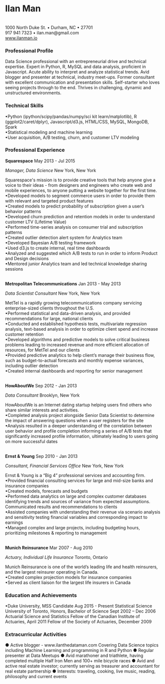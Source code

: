 <h1>Ilan Man</h1><br>
1000 North Duke St. &bull; Durham, NC &bull; 27701<br>
917 941 7323 &bull; ilan.man@gmail.com<br>
<a href="http://www.ilanman.io">www.ilanman.io</a><br>
<h3>Professional Profile</h3>
Data Science professional with an entrepreneurial drive and technical expertise. Expert in Python, R, MySQL and data analysis, proficient in Javascript. Acute ability to interpret and analyze statistical trends. Avid blogger and presenter at technical, industry meet-ups. Former consultant with excellent communication and presentation skills. Self-starter who loves seeing projects through to the end. Thrives in challenging, dynamic and unstructured environments.
<h3>Technical Skills</h3>
&bull;Python (ipython/scipy/pandas/numpy/sci kit learn/matplotlib), R (ggplot2/caret/dplyr), Javascript/d3.js, HTML/CSS, MySQL, MongoDB, Spark<br>
&bull;Statistical modeling and machine learning<br>
&bull;User acquisition, A/B testing, churn, and customer LTV modeling
<h3>Professional Experience</h3>
<p class="split-para"><strong>Squarespace</strong> <span>May 2013 - Jul 2015</span></p>
<p class="split-para"><em>Manager, Data Science</em> <span>New York, New York</span></p>
Squarespace's mission is to provide creative tools that help anyone give a voice to their ideas - from designers and engineers who create web and mobile experiences, to anyone putting a website together for the first time.<br>
&bull;Developed models to segment commerce users in order to provide them with relevant and targeted product features<br>
&bull;Created models to predict probability of subscription given a user’s behavior patterns<br>
&bull;Developed churn prediction and retention models in order to understand customer LTV (Lifetime Value)<br>
&bull;Performed time-series analysis on consumer trial and subscription patterns<br>
&bull;Created outlier detection alert system for Analytics team<br>
&bull;Developed Bayesian A/B testing framework<br>
&bull;Used d3.js to create internal, real time dashboards<br>
&bull;Analyzed and suggested which A/B tests to run in order to inform Product and Design decisions<br>
&bull;Mentored junior Analytics team and led technical knowledge sharing sessions<br>
<br>
<p class="split-para"><strong>Metropolitan Telecommunications</strong> <span>Jan 2013 - May 2013</span></p> 
<p class="split-para"><em>Data Scientist Consultant</em> <span>New York, New York</span></p>
MetTel is a rapidly growing telecommunications company servicing enterprise-sized clients throughout the U.S.<br>
&bull;Performed statistical and data-driven analysis, and provided recommendations for large, national clients<br>
&bull;Conducted and established hypothesis tests, multivariate regression analysis, text-based analysis in order to optimize client spend and increase customer retention<br>
&bull;Developed algorithms and predictive models to solve critical business problems leading to increased revenue and more efficient allocation of resources, for MetTel and our clients<br>
&bull;Provided predictive analytics to help client’s manage their business flow, such as budget-to-actual forecasts and monthly expense variances, including outlier detection<br>
&bull;Created internal dashboards and reporting for senior management<br>
<br>
<p class="split-para"><strong>HowAboutWe</strong> <span>Sep 2012 - Jan 2013</span></p>
<p class="split-para"><em>Data Consultant</em> <span>Brooklyn, New York</span></p>
HowAboutWe is an Internet dating startup helping users find others who share similar interests and activities.<br>
&bull;Completed analysis project alongside Senior Data Scientist to determine the impact of answering questions when a user registers for the site<br>
&bull;Analysis resulted in a deeper understanding of the correlation between user behavior and profile completion informing a series of A/B tests that significantly increased profile information, ultimately leading to users going on more successful dates<br>
<br>
<p class="split-para"><strong>Ernst &amp; Young</strong> <span>Sep 2010 - Jan 2013</span></p> 
<p class="split-para"><em>Consultant, Financial Services Office</em> <span>New York, New York</span></p>
Ernst &amp; Young is a “Big 4” professional services and accounting firm.<br>
&bull;Provided financial consulting services for large and mid-size banks and insurance companies<br>
&bull;Created models, forecasts and budgets<br>
&bull;Performed data analytics on large and complex customer databases identifying trends and sources of variance from expected assumptions. Communicated results and recommendations to clients<br>
&bull;Assisted companies with understanding their revenue via scenario analysis and sensitivity testing financial variables and corresponding impact to earnings<br>
&bull;Managed complex and large projects, including budgeting hours, prioritizing milestones &amp; reporting to management<br>
<br>
<p class="split-para"><strong>Munich Reinsurance</strong> <span> Mar 2007 - Aug 2010</span></p>
<p class="split-para"><em>Actuary, Individual Life Insurance</em> <span>Toronto, Ontario</span></p>
Munich Reinsurance is one of the world’s leading life and health reinsurers, and the largest reinsurer operating in Canada.<br>
&bull;Created complex projection models for insurance companies<br>
&bull;Served as client liaison for the largest life insurers in Canada<br>

<h3>Education and Achievements</h3>
&bull;Duke University, MSS Candidate Aug 2015 - Present
Statistical Science
University of Toronto, Honors, Bachelor of Science Sept 2002 – Dec 2006
Actuarial Science and Statistics
Fellow of the Canadian Institute of Actuaries, April 2011
Fellow of the Society of Actuaries, December 2009

<h3>Extracurricular Activities</h3>
● Active blogger - ​www.ilanthedataman.com
Covering Data Science topics including Machine Learning and programming in R and Python
● Regular presenter at Data Meetups
● Avid marathoner and triathlete, having completed multiple Half Iron Men and 100+ mile bicycle races
● Avid and active real estate investor; currently serving as treasurer and accountant for real estate partnership
● Interests: traveling, cooking, live music, reading, philosophy and current events


